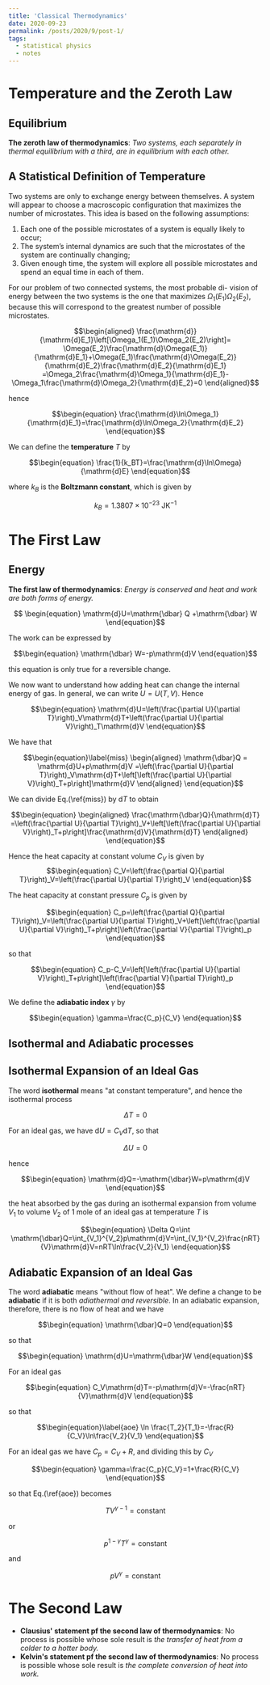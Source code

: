 ```yaml
---
title: 'Classical Thermodynamics'
date: 2020-09-23
permalink: /posts/2020/9/post-1/
tags:
  - statistical physics
  - notes
---
```


Temperature and the Zeroth Law
======
Equilibrium
------
**The zeroth law of thermodynamics**: _Two systems, each separately in thermal equilibrium with a third, are in equilibrium with each other._



A Statistical Definition of Temperature
------
Two systems are only to exchange energy between themselves. A system will appear to choose a macroscopic configuration that maximizes the number of microstates. This idea is based on the following assumptions:
1. Each one of the possible microstates of a system is equally likely to occur;
2. The system’s internal dynamics are such that the microstates of the system are continually changing;
3. Given enough time, the system will explore all possible microstates and spend an equal time in each of them.

For our problem of two connected systems, the most probable di- vision of energy between the two systems is the one that maximizes $\Omega_1(E_1)\Omega_2(E_2)$, because this will correspond to the greatest number of possible microstates.

$$\begin{aligned}
	\frac{\mathrm{d}}{\mathrm{d}E_1}\left[\Omega_1(E_1)\Omega_2(E_2)\right]=  \Omega(E_2)\frac{\mathrm{d}\Omega(E_1)}{\mathrm{d}E_1}+\Omega(E_1)\frac{\mathrm{d}\Omega(E_2)}{\mathrm{d}E_2}\frac{\mathrm{d}E_2}{\mathrm{d}E_1}	=\Omega_2\frac{\mathrm{d}\Omega_1}{\mathrm{d}E_1}-\Omega_1\frac{\mathrm{d}\Omega_2}{\mathrm{d}E_2}=0
	\end{aligned}$$
	
hence

$$\begin{equation}
	\frac{\mathrm{d}\ln\Omega_1}{\mathrm{d}E_1}=\frac{\mathrm{d}\ln\Omega_2}{\mathrm{d}E_2}
\end{equation}$$

We can define the **temperature** $T$ by

$$\begin{equation}
	\frac{1}{k_BT}=\frac{\mathrm{d}\ln\Omega}{\mathrm{d}E}
\end{equation}$$

where $k_B$ is the **Boltzmann constant**, which is given by

$$\begin{equation}
	k_B=1.3807\times 10^{-23} \text{ JK}^{-1}
\end{equation}$$


The First Law
======
Energy
------
**The first law of thermodynamics**: _Energy is conserved and heat and work are both forms of energy._

$$
\begin{equation}
	\mathrm{d}U=\mathrm{\dbar} Q +\mathrm{\dbar} W
\end{equation}$$

The work can be expressed by

$$\begin{equation}
	\mathrm{\dbar} W=-p\mathrm{d}V
\end{equation}$$

this equation is only true for a reversible change.

We now want to understand how adding heat can change the internal energy of gas. In general, we can write $U=U(T,V)$. Hence

$$\begin{equation}
	\mathrm{d}U=\left(\frac{\partial U}{\partial T}\right)_V\mathrm{d}T+\left(\frac{\partial U}{\partial V}\right)_T\mathrm{d}V
\end{equation}$$

We have that

$$\begin{equation}\label{miss}
	\begin{aligned}
		\mathrm{\dbar}Q = \mathrm{d}U+p\mathrm{d}V
		=\left(\frac{\partial U}{\partial T}\right)_V\mathrm{d}T+\left[\left(\frac{\partial U}{\partial V}\right)_T+p\right]\mathrm{d}V
	\end{aligned}
\end{equation}$$

We can divide Eq.(\ref{miss}) by $\mathrm{d}T$ to obtain

$$\begin{equation}
	\begin{aligned}
		\frac{\mathrm{\dbar}Q}{\mathrm{d}T}
		=\left(\frac{\partial U}{\partial T}\right)_V+\left[\left(\frac{\partial U}{\partial V}\right)_T+p\right]\frac{\mathrm{d}V}{\mathrm{d}T}
	\end{aligned}
\end{equation}$$

Hence the heat capacity at constant volume $C_V$ is given by
$$\begin{equation}
	C_V=\left(\frac{\partial Q}{\partial T}\right)_V=\left(\frac{\partial U}{\partial T}\right)_V
\end{equation}$$

The heat capacity at constant pressure $C_p$ is given by

$$\begin{equation}
	C_p=\left(\frac{\partial Q}{\partial T}\right)_V=\left(\frac{\partial U}{\partial T}\right)_V+\left[\left(\frac{\partial U}{\partial V}\right)_T+p\right]\left(\frac{\partial V}{\partial T}\right)_p
\end{equation}$$

so that

$$\begin{equation}
	C_p-C_V=\left[\left(\frac{\partial U}{\partial V}\right)_T+p\right]\left(\frac{\partial V}{\partial T}\right)_p
\end{equation}$$

We define the **adiabatic index** $\gamma$ by

$$\begin{equation}
	\gamma=\frac{C_p}{C_V}
\end{equation}$$

Isothermal and Adiabatic processes
------
Isothermal Expansion of an Ideal Gas
------

The word **isothermal** means "at constant temperature", and hence the isothermal process

$$\begin{equation}
	\Delta T=0
\end{equation}$$

For an ideal gas, we have $\mathrm{d}U=C_V\mathrm{d}T$, so that

$$\begin{equation}
	\Delta U=0
\end{equation}$$

hence

$$\begin{equation}
	\mathrm{d}Q=-\mathrm{\dbar}W=p\mathrm{d}V
\end{equation}$$

the heat absorbed by the gas during an isothermal expansion from volume $V_1$ to volume $V_2$ of 1 mole of an ideal gas at temperature $T$ is

$$\begin{equation}
	\Delta Q=\int \mathrm{\dbar}Q=\int_{V_1}^{V_2}p\mathrm{d}V=\int_{V_1}^{V_2}\frac{nRT}{V}\mathrm{d}V=nRT\ln\frac{V_2}{V_1}
\end{equation}$$


Adiabatic Expansion of an Ideal Gas
------
The word **adiabatic** means "without flow of heat". We define a change to be **adiabatic** if it is both _adiathermal and reversible_. In an adiabatic expansion, therefore, there is no flow of heat and we have

$$\begin{equation}
	\mathrm{\dbar}Q=0
\end{equation}$$

so that

$$\begin{equation}
	\mathrm{d}U=\mathrm{\dbar}W
\end{equation}$$

For an ideal gas

$$\begin{equation}
	C_V\mathrm{d}T=-p\mathrm{d}V=-\frac{nRT}{V}\mathrm{d}V
\end{equation}$$

so that

$$\begin{equation}\label{aoe}
	\ln \frac{T_2}{T_1}=-\frac{R}{C_V}\ln\frac{V_2}{V_1}
\end{equation}$$

For an ideal gas we have $C_p=C_V+R$, and dividing this by $C_V$

$$\begin{equation}
	\gamma=\frac{C_p}{C_V}=1+\frac{R}{C_V}
\end{equation}$$

so that Eq.(\ref{aoe}) becomes

$$\begin{equation}
	TV^{\gamma-1}=\text{constant}
\end{equation}$$

or

$$\begin{equation}
	p^{1-\gamma}T^{\gamma}=\text{constant}
\end{equation}$$

and 

$$\begin{equation}
	pV^{\gamma}=\text{constant}
\end{equation}$$

The Second Law
======

* **Clausius' statement pf the second law of thermodynamics**: No process is possible whose sole result is _the transfer of heat from a colder to a hotter body._
* **Kelvin's statement pf the second law of thermodynamics**: No process is possible whose sole result is _the complete conversion of heat into work._
